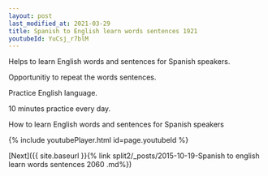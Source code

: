 ```yaml
---
layout: post
last_modified_at: 2021-03-29
title: Spanish to English learn words sentences 1921 
youtubeId: YuCsj_r7blM
---
```

 
 
Helps to learn English words and sentences for Spanish speakers.

Opportunitiy to repeat the words sentences. 

Practice English language. 
 
10 minutes practice every day. 
 
How to learn English words and sentences for Spanish speakers 
 
{% include youtubePlayer.html id=page.youtubeId %}
 
 
[Next]({{ site.baseurl }}{% link  split2/_posts/2015-10-19-Spanish to english learn words sentences 2060 .md%})
 
